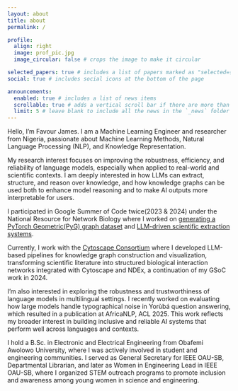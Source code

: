 ```yaml
---
layout: about
title: about
permalink: /

profile:
  align: right
  image: prof_pic.jpg
  image_circular: false # crops the image to make it circular

selected_papers: true # includes a list of papers marked as "selected={true}"
social: true # includes social icons at the bottom of the page

announcements:
  enabled: true # includes a list of news items
  scrollable: true # adds a vertical scroll bar if there are more than 3 news items
  limit: 5 # leave blank to include all the news in the `_news` folder
---
```

Hello, I’m Favour James. I am a Machine Learning Engineer and researcher from Nigeria, passionate about Machine Learning Methods, Natural Language Processing (NLP), and Knowledge Representation.

My research interest focuses on improving the robustness, efficiency, and reliability of language models, especially when applied to real-world and scientific contexts. I am deeply interested in how LLMs can extract, structure, and reason over knowledge, and how knowledge graphs can be used both to enhance model reasoning and to make AI outputs more interpretable for users.

I participated in Google Summer of Code twice(2023 & 2024) under the National Resource for Network Biology where I worked on [generating a PyTorch Geometric(PyG) graph dataset](https://summerofcode.withgoogle.com/archive/2023/projects/NBZn0Zm3) and [LLM-driven scientific extraction systems](https://summerofcode.withgoogle.com/archive/2024/projects/biCyAipp). 

Currently, I work with the [Cytoscape Consortium](https://cytoscape.org/) where I developed LLM-based pipelines for knowledge graph construction and visualization, transforming scientific literature into structured biological interaction networks integrated with Cytoscape and NDEx, a continuation of my GSoC work in 2024.

I’m also interested in exploring the robustness and trustworthiness of language models in multilingual settings. I recently worked on evaluating how large models handle typographical noise in Yorùbá question answering, which resulted in a publication at AfricaNLP, ACL 2025. This work reflects my broader interest in building inclusive and reliable AI systems that perform well across languages and contexts.

I hold a B.Sc. in Electronic and Electrical Engineering from Obafemi Awolowo University, where I was actively involved in student and engineering communities. I served as General Secretary for IEEE OAU-SB, Departmental Librarian, and later as Women in Engineering Lead in IEEE OAU-SB, where I organized STEM outreach programs to promote inclusion and awareness among young women in science and engineering.


